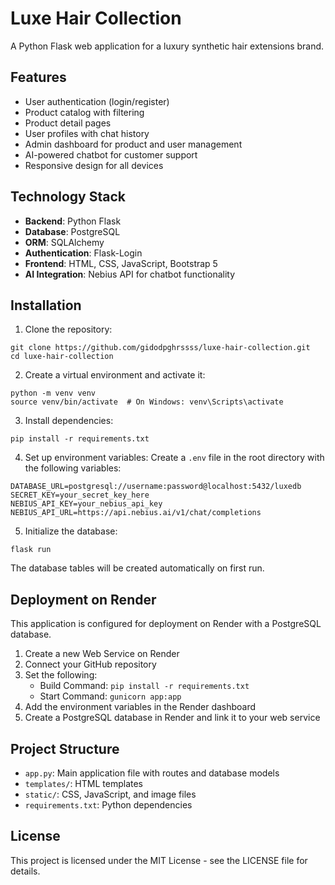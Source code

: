 # Luxe Hair Collection

A Python Flask web application for a luxury synthetic hair extensions brand.

## Features

- User authentication (login/register)
- Product catalog with filtering
- Product detail pages
- User profiles with chat history
- Admin dashboard for product and user management
- AI-powered chatbot for customer support
- Responsive design for all devices

## Technology Stack

- **Backend**: Python Flask
- **Database**: PostgreSQL
- **ORM**: SQLAlchemy
- **Authentication**: Flask-Login
- **Frontend**: HTML, CSS, JavaScript, Bootstrap 5
- **AI Integration**: Nebius API for chatbot functionality

## Installation

1. Clone the repository:
```
git clone https://github.com/gidodpghrssss/luxe-hair-collection.git
cd luxe-hair-collection
```

2. Create a virtual environment and activate it:
```
python -m venv venv
source venv/bin/activate  # On Windows: venv\Scripts\activate
```

3. Install dependencies:
```
pip install -r requirements.txt
```

4. Set up environment variables:
Create a `.env` file in the root directory with the following variables:
```
DATABASE_URL=postgresql://username:password@localhost:5432/luxedb
SECRET_KEY=your_secret_key_here
NEBIUS_API_KEY=your_nebius_api_key
NEBIUS_API_URL=https://api.nebius.ai/v1/chat/completions
```

5. Initialize the database:
```
flask run
```
The database tables will be created automatically on first run.

## Deployment on Render

This application is configured for deployment on Render with a PostgreSQL database.

1. Create a new Web Service on Render
2. Connect your GitHub repository
3. Set the following:
   - Build Command: `pip install -r requirements.txt`
   - Start Command: `gunicorn app:app`
4. Add the environment variables in the Render dashboard
5. Create a PostgreSQL database in Render and link it to your web service

## Project Structure

- `app.py`: Main application file with routes and database models
- `templates/`: HTML templates
- `static/`: CSS, JavaScript, and image files
- `requirements.txt`: Python dependencies

## License

This project is licensed under the MIT License - see the LICENSE file for details.

